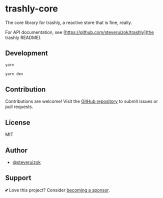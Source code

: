 # trashly-core

The core library for trashly, a reactive store that is fine, really.

For API documentation, see [https://github.com/steveruizok/trashly](the trashly README).

## Development

```bash
yarn

yarn dev
```

## Contribution

Contributions are welcome! Visit the [GitHub repository](https://github.com/steveruizok/trashly) to submit issues or pull requests.

## License

MIT

## Author

- [@steveruizok](https://twitter.com/steveruizok)

## Support

💕 Love this project? Consider [becoming a sponsor](https://github.com/sponsors/steveruizok?frequency=recurring&sponsor=steveruizok).
